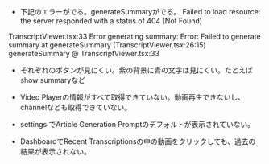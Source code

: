 - 下記のエラーがでる。generateSummaryがでる。
  Failed to load resource: the server responded with a status of 404 (Not Found)

TranscriptViewer.tsx:33 Error generating summary: Error: Failed to generate summary
at generateSummary (TranscriptViewer.tsx:26:15)
generateSummary @ TranscriptViewer.tsx:33

- それぞれのボタンが見にくい。紫の背景に青の文字は見にくい。たとえばshow summaryなど

- Video Playerの情報がすべて取得できていない。動画再生できないし、channelなども取得できていない。

- settings でArticle Generation Promptのデフォルトが表示されていない。

- DashboardでRecent Transcriptionsの中の動画をクリックしても、過去の結果が表示されない。
